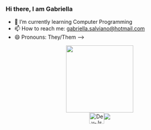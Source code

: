 ### Hi there, I am Gabriella

- 🌱 I’m currently learning Computer Programming
- 📫 How to reach me: gabriella.salviano@hotmail.com
- 😄 Pronouns: They/Them
-->

  
<div align="center">
<a href="https://github.com/gabriellacoop">
<img height="180em" src="https://github-readme-stats.vercel.app/api?username=gabriellacoop&show_icons=true&theme=dracula&include_all_commits
<img height="180em" src="https://github-readme-stats.vercel.app/api/top-langs/?username=gabriellacoop&layout=compact&langs_count=7&theme=dra
</div>
<div style="display: inline_block"><br>
<img align="center" alt="Dev-Js" height="30" width="40" src="https://raw.githubusercontent.com/devicons/devicon/master/icons/javascript/ja
<img align="center" alt="Dev-Ts" height="30" width="40" src="https://raw.githubusercontent.com/devicons/devicon/master/icons/typescript/ty
<img align="center" alt="Dev-React" height="30" width="40" src="https://raw.githubusercontent.com/devicons/devicon/master/icons/react/reac
<img align="center" alt="Dev-HTML" height="30" width="40" src="https://raw.githubusercontent.com/devicons/devicon/master/icons/html5/html5
<img align="center" alt="Dev-CSS" height="30" width="40" src="https://raw.githubusercontent.com/devicons/devicon/master/icons/css3/css3-o
</div>
##
<div>
<a href = "gabriella.salviano@hotmail.com"><img src="https://img.shields.io/badge/-Gmail-%23333?style=for-the-badge&logo=gmail&logoCo
<a href="www.linkedin.com/in/gabriella-salviano-24aa33100" target="_blank"><img src="https://img.shields.io/badge/-LinkedIn-%230077B5?style=for-the-badge&logo=
</div>
<div>                                                                             
![Snake animation](https://github.com/gabriellacoop/gabriellacoop/blob/output/github-contribution-grid-snake.svg)
</div>
